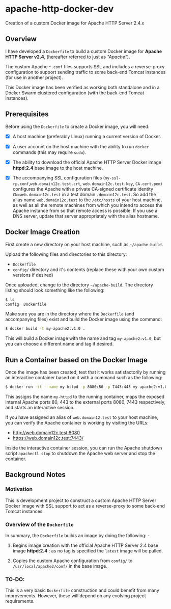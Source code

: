 # apache-http-docker-dev
Creation of a custom Docker image for Apache HTTP Server 2.4.x

## Overview
I have developed a `Dockerfile` to build a custom Docker image for **Apache HTTP Server v2.4**, (hereafter referred to just as *"Apache"*).

The custom Apache `*.conf` files supports SSL and includes a reverse-proxy configuration to support sending traffic to some back-end Tomcat instances (for use in another project).

This Docker image has been verified as working both standalone and in a Docker Swarm clustered configuration (with the back-end Tomcat instances).

## Prerequisites
Before using the `Dockerfile` to create a Docker image, you will need:

- [x] A host machine (preferably Linux) running a current version of Docker.

- [x] A user account on the host machine with the ability to run `docker` commands (this may require `sudo`).

- [x] The ability to download the official Apache HTTP Server Docker image **httpd:2.4** base image to the host machine.

- [x] The accompanying SSL configuration files (`my-ssl-rp.conf`,`web.domain12c.test.crt`, `web.domain12c.test.key`, `CA.cert.pem`) configures the Apache with a private CA-signed certificate identity `CN=web.domain12c.test` in a test domain `.domain12c.test`.  So add the alias name `web.domain12c.test` to the `/etc/hosts` of your host machine, as well as all the remote machines from which you intend to access the Apache instance from so that remote access is possible.   If you use a DNS server, update that server appropriately with the alias hostname.


## Docker Image Creation
First create a new directory on your host machine, such as `~/apache-build`.

Upload the following files and directories to this directory:

- `Dockerfile`
- `config/` directory and it's contents (replace these with your own custom versions if desired)

Once uploaded, change to the directory `~/apache-build`.  The directory listing should look something like the following:

```sh
$ ls
config  Dockerfile
```

Make sure you are in the directory where the `Dockerfile` (and accompanying files) exist and build the Docker image using the command:

```sh
$ docker build -t my-apache2:v1.0 .
```
This will build a Docker image with the name and tag `my-apache2:v1.0`, but you can choose a different name and tag if desired.

## Run a Container based on the Docker Image
Once the image has been created, test that it works satisfactorily by running an interactive container based on it with a command such as the following:
```sh
$ docker run -it --name my-httpd -p 8080:80 -p 7443:443 my-apache2:v1.0
```
This assigns the name `my-httpd` to the running container, maps the exposed internal Apache ports 80, 443 to the external ports 8080, 7443 respectively, and starts an interactive session.

If you have assigned an alias of `web.domain12.test` to your host machine, you can verify the Apache container is working by visiting the URLs:

- http://web.domain12c.test:8080 
- https://web.domain12c.test:7443/


Inside the interactive container session, you can run the Apache shutdown script `apachectl stop` to shutdown the Apache web server and stop the container.

## Background Notes
### Motivation
This is development project to construct a custom Apache HTTP Server Docker image with SSL support to act as a reverse-proxy to some back-end Tomcat instances.


### Overview of the `Dockerfile`
In summary, the `Dockerfile` builds an image by doing the following: - 

1. Begins image creation with the official Apache HTTP Server 2.4 base image **httpd:2.4** ; as no tag is specified the `latest` image will be pulled.

2. Copies the custom Apache configuration from `config/` to `/usr/local/apache2/conf/` in the base image.



### TO-DO:
This is a very basic `Dockerfile` construction and could benefit from many improvements.  However, these will depend on any evolving project requirements.

